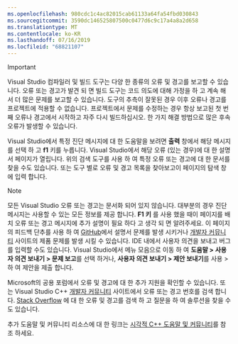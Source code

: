 ```yaml
---
ms.openlocfilehash: 980cdc1c4ac82015cab61133a64fa54fbd030843
ms.sourcegitcommit: 3590dc146525807500c0477d6c9c17a4a8a2d658
ms.translationtype: MT
ms.contentlocale: ko-KR
ms.lasthandoff: 07/16/2019
ms.locfileid: "68821107"
---
```

> [!IMPORTANT]
> Visual Studio 컴파일러 및 빌드 도구는 다양 한 종류의 오류 및 경고를 보고할 수 있습니다. 오류 또는 경고가 발견 되 면 빌드 도구는 코드 의도에 대해 가정을 하 고 계속 해 서 더 많은 문제를 보고할 수 있습니다. 도구의 추측이 잘못된 경우 이후 오류나 경고를 프로젝트에 적용할 수 없습니다. 프로젝트에서 문제를 수정하는 경우 항상 보고된 첫 번째 오류나 경고에서 시작하고 자주 다시 빌드하십시오. 한 가지 해결 방법으로 많은 후속 오류가 발생할 수 있습니다.

Visual Studio에서 특정 진단 메시지에 대 한 도움말을 보려면 **출력** 창에서 해당 메시지를 선택 하 고 **f1** 키를 누릅니다. Visual Studio에서 해당 오류 (있는 경우)에 대 한 설명서 페이지가 열립니다. 위의 검색 도구를 사용 하 여 특정 오류 또는 경고에 대 한 문서를 찾을 수도 있습니다. 또는 도구 별로 오류 및 경고 목록을 찾아보고이 페이지의 탐색 창에 입력 합니다.

> [!NOTE]
> 모든 Visual Studio 오류 또는 경고는 문서화 되어 있지 않습니다. 대부분의 경우 진단 메시지는 사용할 수 있는 모든 정보를 제공 합니다. **F1 키** 를 사용 했을 때이 페이지를 배치 오류 또는 경고 메시지에 추가 설명이 필요 하다 고 생각 되 면 알려주세요. 이 페이지의 피드백 단추를 사용 하 여 [GitHub](https://github.com/MicrosoftDocs/cpp-docs/issues)에서 설명서 문제를 발생 시키거나 [개발자 커뮤니티](https://developercommunity.visualstudio.com/spaces/8/index.html) 사이트의 제품 문제를 발생 시킬 수 있습니다. IDE 내에서 사용자 의견을 보내고 버그를 입력할 수도 있습니다. Visual Studio에서 메뉴 모음으로 이동 하 여 **도움말 > 사용자 의견 보내기 > 문제 보고**를 선택 하거나, **사용자 의견 보내기 > 제안 보내기**를 사용 > 하 여 제안을 제출 합니다.

Microsoft의 공용 포럼에서 오류 및 경고에 대 한 추가 지원을 확인할 수 있습니다. 또는 Visual Studio C++ [개발자 커뮤니티](https://developercommunity.visualstudio.com/spaces/8/index.html) 사이트에서 오류 또는 경고 번호를 검색 합니다. [Stack Overflow](https://stackoverflow.com/) 에 대 한 오류 및 경고를 검색 하 고 질문을 하 여 솔루션을 찾을 수도 있습니다.

추가 도움말 및 커뮤니티 리소스에 대 한 링크는 [시각적 C++ 도움말 및 커뮤니티](../../overview/visual-cpp-help-and-community.md)를 참조 하세요.